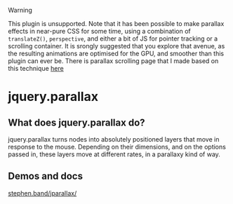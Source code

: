 > [!WARNING]  
> This plugin is unsupported. Note that it has been possible to make parallax effects in near-pure CSS for some time, using a combination of `translateZ()`, `perspective`, and either a bit of JS for pointer tracking or a scrolling container. It is srongly suggested that you explore that avenue, as the resulting animations are optimised for the GPU, and smoother than this plugin can ever be. There is parallax scrolling page that I made based on this technique [here](https://decouverte-metiers.epfl.ch/fr/s/quartier-1/)


# jquery.parallax

## What does jquery.parallax do?

jquery.parallax turns nodes into absolutely positioned layers that move in response to the mouse. Depending on their dimensions, and on the options passed in, these layers move at different rates, in a parallaxy kind of way.

## Demos and docs

<a href="http://stephen.band/jparallax/">stephen.band/jparallax/</a>

